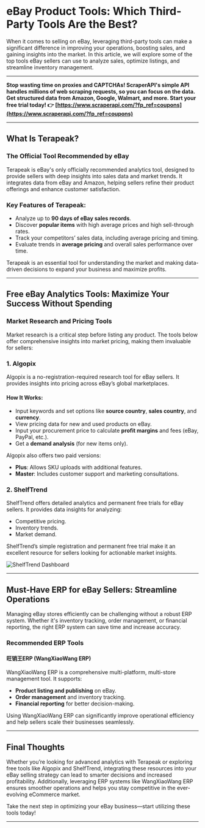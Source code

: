 # eBay Product Tools: Which Third-Party Tools Are the Best?

When it comes to selling on eBay, leveraging third-party tools can make a significant difference in improving your operations, boosting sales, and gaining insights into the market. In this article, we will explore some of the top tools eBay sellers can use to analyze sales, optimize listings, and streamline inventory management.

---

**Stop wasting time on proxies and CAPTCHAs! ScraperAPI's simple API handles millions of web scraping requests, so you can focus on the data. Get structured data from Amazon, Google, Walmart, and more. Start your free trial today! 👉 [https://www.scraperapi.com/?fp_ref=coupons](https://www.scraperapi.com/?fp_ref=coupons)**

---

## What Is Terapeak?

### **The Official Tool Recommended by eBay**

Terapeak is eBay's only officially recommended analytics tool, designed to provide sellers with deep insights into sales data and market trends. It integrates data from eBay and Amazon, helping sellers refine their product offerings and enhance customer satisfaction.

### **Key Features of Terapeak:**
- Analyze up to **90 days of eBay sales records**.
- Discover **popular items** with high average prices and high sell-through rates.
- Track your competitors’ sales data, including average pricing and timing.
- Evaluate trends in **average pricing** and overall sales performance over time.

Terapeak is an essential tool for understanding the market and making data-driven decisions to expand your business and maximize profits.

---

## Free eBay Analytics Tools: Maximize Your Success Without Spending

### **Market Research and Pricing Tools**

Market research is a critical step before listing any product. The tools below offer comprehensive insights into market pricing, making them invaluable for sellers:

### **1. Algopix**

Algopix is a no-registration-required research tool for eBay sellers. It provides insights into pricing across eBay’s global marketplaces.

#### How It Works:
- Input keywords and set options like **source country**, **sales country**, and **currency**.
- View pricing data for new and used products on eBay.
- Input your procurement price to calculate **profit margins** and fees (eBay, PayPal, etc.).
- Get a **demand analysis** (for new items only).

Algopix also offers two paid versions:
- **Plus**: Allows SKU uploads with additional features.
- **Master**: Includes customer support and marketing consultations.

### **2. ShelfTrend**

ShelfTrend offers detailed analytics and permanent free trials for eBay sellers. It provides data insights for analyzing:
- Competitive pricing.
- Inventory trends.
- Market demand.

ShelfTrend’s simple registration and permanent free trial make it an excellent resource for sellers looking for actionable market insights.

![ShelfTrend Dashboard](http://wxw-segment.oss-cn-shanghai.aliyuncs.com/55d38ea0-1236-4c6a-a2d1-ed18c62b8f44.png)

---

## Must-Have ERP for eBay Sellers: Streamline Operations

Managing eBay stores efficiently can be challenging without a robust ERP system. Whether it's inventory tracking, order management, or financial reporting, the right ERP system can save time and increase accuracy.

### **Recommended ERP Tools**

#### **旺销王ERP (WangXiaoWang ERP)**
WangXiaoWang ERP is a comprehensive multi-platform, multi-store management tool. It supports:
- **Product listing and publishing** on eBay.
- **Order management** and inventory tracking.
- **Financial reporting** for better decision-making.

Using WangXiaoWang ERP can significantly improve operational efficiency and help sellers scale their businesses seamlessly.

---

## Final Thoughts

Whether you’re looking for advanced analytics with Terapeak or exploring free tools like Algopix and ShelfTrend, integrating these resources into your eBay selling strategy can lead to smarter decisions and increased profitability. Additionally, leveraging ERP systems like WangXiaoWang ERP ensures smoother operations and helps you stay competitive in the ever-evolving eCommerce market.

Take the next step in optimizing your eBay business—start utilizing these tools today!

---
